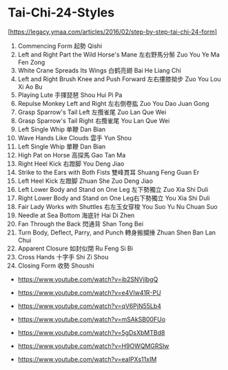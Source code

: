 # Tai-Chi-24-Styles

[https://legacy.ymaa.com/articles/2016/02/step-by-step-tai-chi-24-form]

1. Commencing Form  起勢	Qishi
2. Left and Right Part the Wild Horse's Mane  左右野馬分鬃	Zuo You Ye Ma Fen Zong
3. White Crane Spreads Its Wings  白鹤亮翅	Bai He Liang Chi
4. Left and Right Brush Knee and Push Forward 左右摟膝拗步	Zuo You Lou Xi Ao Bu
5. Playing Lute 手揮琵琶	Shou Hui Pi Pa
6. Repulse Monkey Left and Right 左右倒卷肱	Zuo You Dao Juan Gong
7. Grasp Sparrow's Tail Left 左攬雀尾	Zuo Lan Que Wei
8. Grasp Sparrow's Tail Right 右攬雀尾	You Lan Que Wei
9. Left Single Whip 单鞭	Dan Bian
10. Wave Hands Like Clouds  雲手 	Yun Shou
11. Left Single Whip  單鞭 Dan Bian
12. High Pat on Horse   高探馬	Gao Tan Ma
13. Right Heel Kick  右蹬脚	You Deng Jiao
14. Strike to the Ears with Both Fists  雙峰貫耳	Shuang Feng Guan Er
15. Left Heel Kick  左蹬脚	Zhuan She Zuo Deng Jiao
16. Left Lower Body and Stand on One Leg 左下勢獨立	Zuo Xia Shi Duli
17. Right Lower Body and Stand on One Leg右下勢獨立	You Xia Shi Duli
18. Fair Lady Works with Shuttles 右左玉女穿梭	You Suo Yu Nu Chuan Suo
19. Needle at Sea Bottom  海底针	Hai Di Zhen
20. Fan Through the Back  閃通背	Shan Tong Bei
21. Turn Body, Deflect, Parry, and Punch  轉身搬攔捶	Zhuan Shen Ban Lan Chui
22. Apparent Closure  如封似閉	Ru Feng Si Bi
23. Cross Hands 十字手	Shi Zi Shou
24. Closing Form  收勢	Shoushi

- https://www.youtube.com/watch?v=ib2SNVjlbgQ
- https://www.youtube.com/watch?v=e4VIw41R-PU
- https://www.youtube.com/watch?v=qV6PjN55Lb4

- https://www.youtube.com/watch?v=mSAkSB00FUo
- https://www.youtube.com/watch?v=5gDsXbMTBd8
- https://www.youtube.com/watch?v=H9OWQMGRSlw
- https://www.youtube.com/watch?v=eaIPXs11xIM


